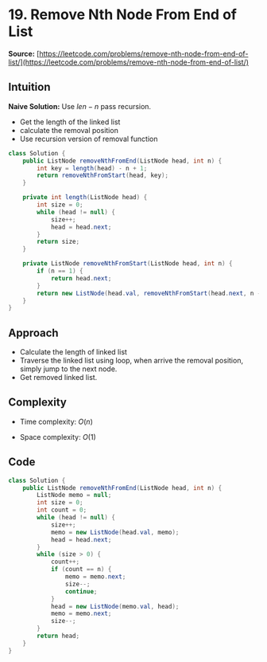# 19. Remove Nth Node From End of List
**Source:** [https://leetcode.com/problems/remove-nth-node-from-end-of-list/](https://leetcode.com/problems/remove-nth-node-from-end-of-list/)

## Intuition
<!-- Describe your first thoughts on how to solve this problem. -->
**Naive Solution:** Use $len - n$ pass recursion.

- Get the length of the linked list
- calculate the removal position
- Use recursion version of removal function

``` java linenums="1"
class Solution {
    public ListNode removeNthFromEnd(ListNode head, int n) {
        int key = length(head) - n + 1;
        return removeNthFromStart(head, key);
    }

    private int length(ListNode head) {
        int size = 0;
        while (head != null) {
            size++;
            head = head.next;
        }
        return size;
    }

    private ListNode removeNthFromStart(ListNode head, int n) {
        if (n == 1) {
            return head.next;
        }
        return new ListNode(head.val, removeNthFromStart(head.next, n - 1));
    }
}
```

## Approach
<!-- Describe your approach to solving the problem. -->

- Calculate the length of linked list
- Traverse the linked list using loop, when arrive the removal position, simply jump to the next node.
- Get removed linked list.



## Complexity
- Time complexity: $O(n)$
<!-- Add your time complexity here, e.g. $$O(n)$$ -->

- Space complexity: $O(1)$
<!-- Add your space complexity here, e.g. $$O(n)$$ -->

## Code
``` java linenums="1"
class Solution {
    public ListNode removeNthFromEnd(ListNode head, int n) {
        ListNode memo = null;
        int size = 0;
        int count = 0;
        while (head != null) {
            size++;
            memo = new ListNode(head.val, memo);
            head = head.next;
        }
        while (size > 0) {
            count++;
            if (count == n) {
                memo = memo.next;
                size--;
                continue;
            }
            head = new ListNode(memo.val, head);
            memo = memo.next;
            size--;
        }
        return head;
    }
}
```